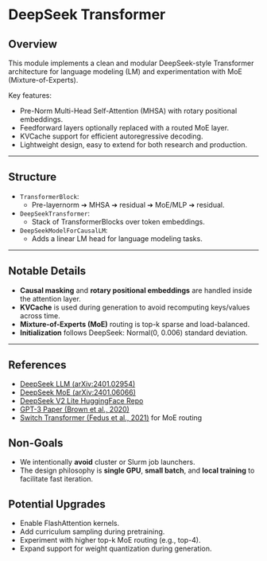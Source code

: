 # DeepSeek Transformer

## Overview

This module implements a clean and modular DeepSeek-style Transformer architecture for language modeling (LM) and experimentation with MoE (Mixture-of-Experts).

Key features:
- Pre-Norm Multi-Head Self-Attention (MHSA) with rotary positional embeddings.
- Feedforward layers optionally replaced with a routed MoE layer.
- KVCache support for efficient autoregressive decoding.
- Lightweight design, easy to extend for both research and production.

---

## Structure

- `TransformerBlock`:
  - Pre-layernorm ➔ MHSA ➔ residual ➔ MoE/MLP ➔ residual.
- `DeepSeekTransformer`:
  - Stack of TransformerBlocks over token embeddings.
- `DeepSeekModelForCausalLM`:
  - Adds a linear LM head for language modeling tasks.

---

## Notable Details

- **Causal masking** and **rotary positional embeddings** are handled inside the attention layer.
- **KVCache** is used during generation to avoid recomputing keys/values across time.
- **Mixture-of-Experts (MoE)** routing is top-k sparse and load-balanced.
- **Initialization** follows DeepSeek: Normal(0, 0.006) standard deviation.

---

## References
- [DeepSeek LLM (arXiv:2401.02954)](https://arxiv.org/pdf/2401.02954)
- [DeepSeek MoE (arXiv:2401.06066)](https://arxiv.org/abs/2401.06066)
- [DeepSeek V2 Lite HuggingFace Repo](https://huggingface.co/deepseek-ai/DeepSeek-V2-Lite)
- [GPT-3 Paper (Brown et al., 2020)](https://arxiv.org/abs/2005.14165)
- [Switch Transformer (Fedus et al., 2021)](https://arxiv.org/abs/2101.03961) for MoE routing

## Non-Goals

- We intentionally **avoid** cluster or Slurm job launchers.
- The design philosophy is **single GPU**, **small batch**, and **local training** to facilitate fast iteration.

## Potential Upgrades

- Enable FlashAttention kernels.
- Add curriculum sampling during pretraining.
- Experiment with higher top-k MoE routing (e.g., top-4).
- Expand support for weight quantization during generation.
